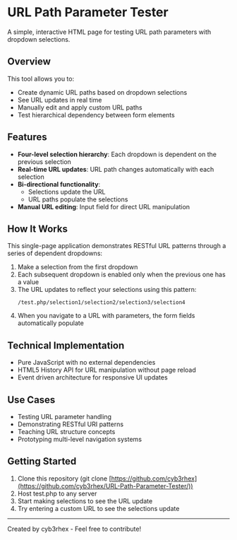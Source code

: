 # URL Path Parameter Tester

A simple, interactive HTML page for testing URL path parameters with dropdown selections.


## Overview

This tool allows you to:

- Create dynamic URL paths based on dropdown selections
- See URL updates in real time 
- Manually edit and apply custom URL paths
- Test hierarchical dependency between form elements

## Features

- **Four-level selection hierarchy**: Each dropdown is dependent on the previous selection
- **Real-time URL updates**: URL path changes automatically with each selection
- **Bi-directional functionality**: 
  - Selections update the URL
  - URL paths populate the selections
- **Manual URL editing**: Input field for direct URL manipulation

## How It Works

This single-page application demonstrates RESTful URL patterns through a series of dependent dropdowns:

1. Make a selection from the first dropdown
2. Each subsequent dropdown is enabled only when the previous one has a value
3. The URL updates to reflect your selections using this pattern:
   ```
   /test.php/selection1/selection2/selection3/selection4
   ```
4. When you navigate to a URL with parameters, the form fields automatically populate

## Technical Implementation

- Pure JavaScript with no external dependencies
- HTML5 History API for URL manipulation without page reload
- Event driven architecture for responsive UI updates

## Use Cases

- Testing URL parameter handling
- Demonstrating RESTful URI patterns
- Teaching URL structure concepts
- Prototyping multi-level navigation systems

## Getting Started

1. Clone this repository (git clone [https://github.com/cyb3rhex](https://github.com/cyb3rhex/URL-Path-Parameter-Tester/))
2. Host test.php to any server
3. Start making selections to see the URL update
4. Try entering a custom URL to see the selections update


---

Created by cyb3rhex - Feel free to contribute!
